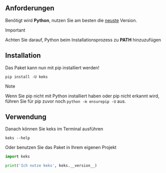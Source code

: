[pip]: https://pip.pypa.io/en/stable/
[pypi]: https://pypi.org/project/keks
[python]: https://www.python.org/downloads/
[website]: https://schokokeks.pages.dev

## Anforderungen

Benötigt wird **Python**, nutzen Sie am besten die [neuste][python] Version.

> [!IMPORTANT]  
> Achten Sie darauf, Python beim Installationsprozess zu **PATH** hinzuzufügen

## Installation

Das Paket kann nun mit pip installiert werden! 
```shell
pip install -U keks
```

> [!NOTE]  
> Wenn Sie pip nicht mit Python installiert haben oder pip nicht erkannt wird,  
> führen Sie für pip zuvor noch `python -m ensurepip -U` aus.

## Verwendung

Danach können Sie keks im Terminal ausführen
```shellOder nutzen Sie das Paket in Ihren eigenem Projekt
keks --help
```

Oder benutzen Sie das Paket in Ihrem eigenen Projekt
```python [project.py]
import keks

print('Ich nutze keks', keks.__version__)
```